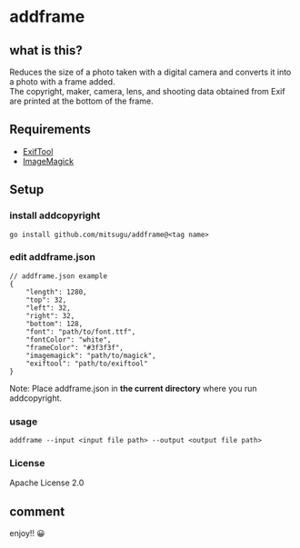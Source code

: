 # addframe
## what is this?
  Reduces the size of a photo taken with a digital camera and converts it into a photo with a frame added.  
  The copyright, maker, camera, lens, and shooting data obtained from Exif are printed at the bottom of the frame.

## Requirements
  * [ExifTool](https://exiftool.org/)
  * [ImageMagick](https://imagemagick.org/)

## Setup
### install addcopyright
```
go install github.com/mitsugu/addframe@<tag name>
```
### edit addframe.json
```
// addframe.json example
{
	"length": 1280,
	"top": 32,
	"left": 32,
	"right": 32,
	"bottom": 128,
	"font": "path/to/font.ttf",
	"fontColor": "white",
	"frameColor": "#3f3f3f",
	"imagemagick": "path/to/magick",
	"exiftool": "path/to/exiftool"
}
```
  Note: Place addframe.json in **the current directory** where you run addcopyright.

### usage
```
addframe --input <input file path> --output <output file path>
```
### License
Apache License 2.0


## comment
enjoy!! 😀
